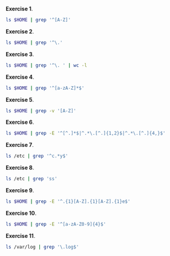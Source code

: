 **Exercise 1**.
```bash
ls $HOME | grep '^[A-Z]'
```
**Exercise 2**.
```bash
ls $HOME | grep '^\.'
```
**Exercise 3**.
```bash
ls $HOME | grep '^\. ' | wc -l
```
**Exercise 4**.
```bash
ls $HOME | grep '^[a-zA-Z]*$'
```
**Exercise 5**.
```bash
ls $HOME | grep -v '[A-Z]'
```
**Exercise 6**.
```bash
ls $HOME | grep -E '^[^.]*$|^.*\.[^.]{1,2}$|^.*\.[^.]{4,}$'
```
**Exercise 7**.
```bash
ls /etc | grep '^c.*y$'
```
**Exercise 8**.
```bash
ls /etc | grep 'ss'
```
**Exercise 9**.
```bash
ls $HOME | grep -E '^.{1}[A-Z].{1}[A-Z].{1}e$'
```
**Exercise 10**.
```bash
ls $HOME | grep -E '^[a-zA-Z0-9]{4}$'
```
**Exercise 11**.
```bash
ls /var/log | grep '\.log$'
```